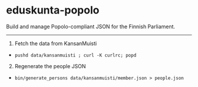 eduskunta-popolo
================

Build and manage Popolo-compliant JSON for the Finnish Parliament.

----

1. Fetch the data from KansanMuisti
  * `pushd data/kansanmuisti ; curl -K curlrc; popd`

2. Regenerate the people JSON
  * `bin/generate_persons data/kansanmuisti/member.json > people.json`

